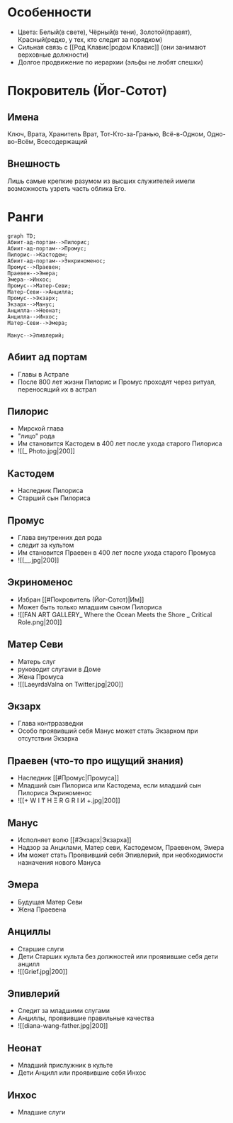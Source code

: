 # Особенности
* Цвета: Белый(в свете), Чёрный(в тени), Золотой(правят), Красный(редко, у тех, кто следит за порядком)
* Сильная связь с [[Род Клавис|родом Клавис]] (они занимают верховные должности)
* Долгое продвижение по иерархии (эльфы не любят спешки)
# Покровитель (Йог-Сотот)
## Имена
Ключ, Врата, Хранитель Врат, Тот-Кто-за-Гранью, Всё-в-Одном, Одно-во-Всём, Всесодержащий
## Внешность
Лишь самые крепкие разумом из высших служителей имели возможность узреть часть облика Его.

# Ранги
```mermaid  
graph TD;  
Абиит-ад-портам-->Пилорис;  
Абиит-ад-портам-->Промус;  
Пилорис-->Кастодем;  
Абиит-ад-портам-->Энкриноменос;  
Промус-->Праевен;
Праевен-->Эмера;
Эмера-->Инхос;
Промус-->Матер-Севи;
Матер-Севи-->Анцилла;
Промус-->Экзарх;
Экзарх-->Манус;
Анцилла-->Неонат;
Анцилла-->Инхос;
Матер-Севи-->Эмера;

Манус-->Эпивлерий;
```

## Абиит ад портам
* Главы в Астрале
* После 800 лет жизни Пилорис и Промус проходят через ритуал, переносящий их в астрал
## Пилорис
* Мирской глава
* "лицо" рода
* Им становится Кастодем в 400 лет после ухода старого Пилориса
* ![[_ Photo.jpg|200]]
## Кастодем
* Наследник Пилориса
* Старший сын Пилориса
## Промус
* Глава внутренних дел рода
* следит за культом
* Им становится Праевен в 400 лет после ухода старого Промуса
* ![[__.jpg|200]]
## Экриноменос
* Избран [[#Покровитель (Йог-Сотот)|Им]]
* Может быть только младшим сыном Пилориса
* ![[FAN ART GALLERY_ Where the Ocean Meets the Shore _ Critical Role.png|200]]
## Матер Севи
* Матерь слуг
* руководит слугами в Доме
* Жена Промуса
* ![[LaeyrdaValna on Twitter.jpg|200]]
## Экзарх
* Глава контрразведки
* Особо проявивший себя Манус может стать Экзархом при отсутствии Экзарха
## Праевен (что-то про ищущий знания)
* Наследник [[#Промус|Промуса]]
* Младший сын Пилориса или Кастодема, если младший сын Пилориса Экриноменос
* ![[+ W I ₸ H Ξ R G R I И +.jpg|200]]
## Манус
* Исполняет волю [[#Экзарх|Экзарха]]
* Надзор за Анцилами, Матер севи, Кастодемом, Праевеном, Эмера
* Им может стать Проявивший себя Эпивлерий, при необходимости назначения нового Мануса
## Эмера
* Будущая Матер Севи
* Жена Праевена
## Анциллы
* Старшие слуги
* Дети Старших культа без должностей или проявившие себя дети анцилл
* ![[Grief.jpg|200]]

## Эпивлерий
* Следит за младшими слугами
* Анциллы, проявившие правильные качества
* ![[diana-wang-father.jpg|200]]
## Неонат
* Младший прислужник в культе
* Дети Анцилл или проявившие себя Инхос
## Инхос
* Младшие слуги
